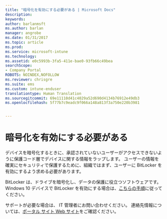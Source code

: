 ```yaml
---
title: "暗号化を有効にする必要がある | Microsoft Docs"
description: 
keywords: 
author: barlanmsft
ms.author: barlan
manager: angrobe
ms.date: 01/31/2017
ms.topic: article
ms.prod: 
ms.service: microsoft-intune
ms.technology: 
ms.assetid: e0c5993b-3fa5-411e-bae0-93fb66c49bea
searchScope:
- Company Portal
ROBOTS: NOINDEX,NOFOLLOW
ms.reviewer: chrisgre
ms.suite: ems
ms.custom: intune-enduser
translationtype: Human Translation
ms.sourcegitcommit: 69e11110d41c4029a52d690d4134b76912e49db3
ms.openlocfilehash: 5f77b7c9eadc9f066a148a813f3a750e220b3981


---
```

# <a name="you-need-to-enable-encryption"></a>暗号化を有効にする必要がある

デバイスを暗号化するときに、承認されていないユーザーがアクセスできないように保護コード層でデバイスに関する情報をラップします。 ユーザーの情報を確実にセキュリティで保護するために、組織ではまず、ユーザーに BitLocker を有効にするよう求める必要があります。

BitLocker は、ドライブを暗号化し、データの保護に役立つソフトウェアです。 Windows 10 デバイスで BitLocker を有効にする場合は、[こちらの手順](https://gallery.technet.microsoft.com/How-to-turn-on-BitLocker-34294d3d)に従ってください。

サポートが必要な場合は、 IT 管理者にお問い合わせください。 連絡先情報については、[ポータル サイト Web サイト](http://portal.manage.microsoft.com)をご確認ください。



<!--HONumber=Feb17_HO1-->


